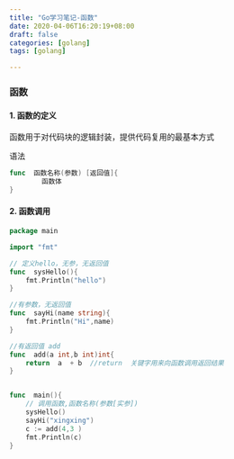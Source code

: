 ```yaml
---
title: "Go学习笔记-函数"
date: 2020-04-06T16:20:19+08:00
draft: false  
categories: [golang]
tags: [golang]

---
```


### 函数

<!--more-->

#### 1. 函数的定义

函数用于对代码块的逻辑封装，提供代码复用的最基本方式

语法

```go
func  函数名称(参数) [返回值]{
        函数体
}
```

#### 2. 函数调用

```go
package main

import "fmt"

// 定义hello，无参，无返回值
func  sysHello(){
	fmt.Println("hello")
}

//有参数，无返回值
func  sayHi(name string){
	fmt.Println("Hi",name)
}

//有返回值 add 
func  add(a int,b int)int{
	return  a  + b  //return  关键字用来向函数调用返回结果
}


func  main(){
	// 调用函数,函数名称(参数[实参])
	sysHello()
	sayHi("xingxing")
	c := add(4,3 )
    fmt.Println(c)
}
```

